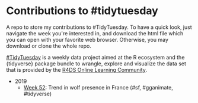 # Contributions to #tidytuesday

A repo to store my contributions to #TidyTuesday. To have a quick look, just navigate the week you're interested in, and download the html file which you can open with your favorite web browser. Otherwise, you may download or clone the whole repo.

[#TidyTuesday](https://github.com/rfordatascience/tidytuesday) is a weekly data project aimed at the R ecosystem and the {tidyverse} package bundle to wrangle, explore and visualize the data set that is provided by the [R4DS Online Learning Community](https://www.rfordatasci.com/).

* 2019
   * [Week 52](https://github.com/oliviergimenez/tidytuesday/tree/master/2019/week52): Trend in wolf presence in France (#sf, #gganimate, #tidyverse)
   
